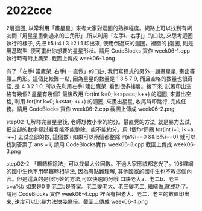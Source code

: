 # 2022cce
2層迴圈, 以常利用「畫星星」來考大家對迴圈的熟練程度。網路上可以找到有網友問「用星星畫倒過來的三角形」,所以利用「左手i、右手j」的口訣, 來思考迴圈執行的樣子, 先把 i:5 i:4 i:3 i:2 i:1 印出來, 使用倒過來的迴圈。裡面的 j迴圈, 則是用基礎型, 便可畫出你想要的星星形狀。請用 CodeBlocks 實作 week06-1.cpp 執行時有附上鷹架, 截圖上傳成 week06-1.png

有了「左手i 當鷹架, 右手j 一直做」的口訣, 我們寫程式的另外一題畫星星, 畫出等腰三角形。這個比較難一點, 因為星星的數量是 1 3 5 7 9, 而且空格的數量也很奇怪, 是 4 3 2 1 0, 所以先利用左手i 建出鷹架, 看到很多樓層。接下來, 試著印出空格有幾個? 星星有幾個? 最後改用 for(int k=0; k<space; k++) 的迴圈, 來畫出空格, 利用 for(int k=0; k<star; k++) 的迴圈, 來畫出星星, 收尾時印跳行, 完成任務。請用 CodeBlocks 實作 week06-2.cpp 截圖上傳成 week06-2.png

step02-1_解釋完畫星星後, 老師想教小學的約分。最直覺的方法, 就是暴力去試,把全部的數字都試看看能不能整除、能不能約分。用 1個for迴圈 for(int i=1; i<=a; i++) 去試全部的數, 這個數 i 如果可以兩個都整除 if(a%i==0 && b%i==0) 就可以找到答案了 ans = i; 請用 CodeBlocks實作 week06-3.cpp 截圖上傳成 week06-3.png

step02-2_「輾轉相除法」可以找最大公因數。不過大家應該都忘光了。108課綱的國中生也不用學輾轉相除法, 因為有點難理解, 其他國家的國中生也不教這個內容。但是這真的是很巧妙的方法,可以快速約分哦 口訣老大a、老二b、老三c=a%b 如果是0 則老二b是答案。老二變老大、老三變老二, 繼續做,就成功了。請用 CodeBlocks 實作 week06-4.cpp 裡面有把老大、老二、老三的數值印出來, 速度可以比暴力法快幾億倍。截圖上傳成 week06-4.png
